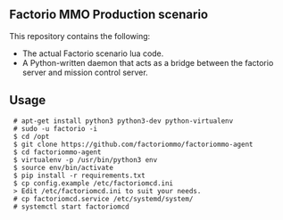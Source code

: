 Factorio MMO Production scenario
--------------------------------


This repository contains the following:

- The actual Factorio scenario lua code.
- A Python-written daemon that acts as a bridge 
  between the factorio server and mission control server.


Usage
-----

```
 # apt-get install python3 python3-dev python-virtualenv
 # sudo -u factorio -i
 $ cd /opt
 $ git clone https://github.com/factoriommo/factoriommo-agent
 $ cd factoriommo-agent
 $ virtualenv -p /usr/bin/python3 env
 $ source env/bin/activate
 $ pip install -r requirements.txt
 $ cp config.example /etc/factoriomcd.ini
 > Edit /etc/factoriomcd.ini to suit your needs.
 # cp factoriomcd.service /etc/systemd/system/
 # systemctl start factoriomcd
 
```
